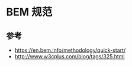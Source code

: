 # BEM 规范





## 参考
- https://en.bem.info/methodology/quick-start/
- http://www.w3cplus.com/blog/tags/325.html
